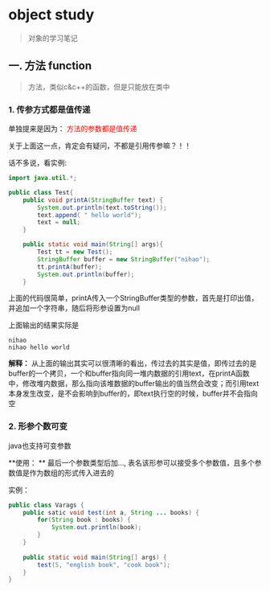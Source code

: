 # object study
> 对象的学习笔记

## 一. 方法 function

> 方法，类似c&c++的函数，但是只能放在类中

### 1. 传参方式都是值传递
单独提来是因为： <font color="red">方法的参数都是值传递</font>

关于上面这一点，肯定会有疑问，不都是引用传参嘛？！！

话不多说，看实例:

```java
import java.util.*;

public class Test{
    public void printA(StringBuffer text) {
        System.out.println(text.toString());
        text.append( " hello world");
        text = null;
    }   

    public static void main(String[] args){
        Test tt = new Test();
        StringBuffer buffer = new StringBuffer("nihao");
        tt.printA(buffer);
        System.out.println(buffer);
    }  
```
上面的代码很简单，printA传入一个StringBuffer类型的参数，首先是打印出值，并追加一个字符串，随后将形参设置为null

上面输出的结果实际是
```
nihao
nihao hello world
```
**解释：** 从上面的输出其实可以很清晰的看出，传过去的其实是值，即传过去的是buffer的一个拷贝，一个和buffer指向同一堆内数据的引用text，在printA函数中，修改堆内数据，那么指向该堆数据的buffer输出的值当然会改变；而引用text本身发生改变，是不会影响到buffer的，即text执行空的时候，buffer并不会指向空

### 2. 形参个数可变
java也支持可变参数

**使用： ** 最后一个参数类型后加..., 表名该形参可以接受多个参数值，且多个参数值是作为数组的形式传入进去的

实例：
```java
public class Varags {
    public satic void test(int a, String ... books) {
        for(String book : books) {
            System.out.println(book);
        }
    }
    
    public static void main(String[] args) {
        test(5, "english book", "cook book");
    }
}
```